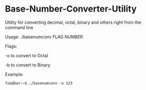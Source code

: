 # Base-Number-Converter-Utility
Utility for converting decimal, octal, binary and others right from the command line

Usage: ./basenumconv FLAG NUMBER

Flags:

-o to convert to Octal <br/>

-b to convert to Binary

Example:

```console
foo@bar:~$ ./basenumconv -o 123
```
